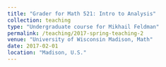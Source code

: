 ```yaml
---
title: "Grader for Math 521: Intro to Analysis"
collection: teaching
type: "Undergraduate course for Mikhail Feldman"
permalink: /teaching/2017-spring-teaching-2
venue: "University of Wisconsin Madison, Math"
date: 2017-02-01
location: "Madison, U.S."
---
```



